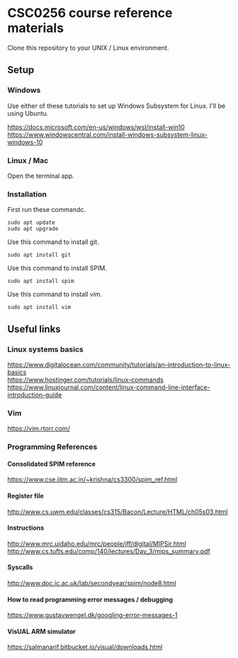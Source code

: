 # CSC0256 course reference materials
Clone this repository to your UNIX / Linux environment.
## Setup
### Windows
Use either of these tutorials to set up Windows Subsystem for Linux. I'll be using Ubuntu.

https://docs.microsoft.com/en-us/windows/wsl/install-win10  
https://www.windowscentral.com/install-windows-subsystem-linux-windows-10
### Linux / Mac
Open the terminal app.
### Installation
First run these commandc.

`sudo apt update`  
`sudo apt upgrade`

Use this command to install git.

`sudo apt install git`

Use this command to install SPIM.

`sudo apt install spim`

Use this command to install vim.

`sudo apt install vim`
## Useful links
### Linux systems basics
https://www.digitalocean.com/community/tutorials/an-introduction-to-linux-basics  
https://www.hostinger.com/tutorials/linux-commands  
https://www.linuxjournal.com/content/linux-command-line-interface-introduction-guide
### Vim
https://vim.rtorr.com/
### Programming References
#### Consolidated SPIM reference
https://www.cse.iitm.ac.in/~krishna/cs3300/spim_ref.html
#### Register file
http://www.cs.uwm.edu/classes/cs315/Bacon/Lecture/HTML/ch05s03.html
#### Instructions
http://www.mrc.uidaho.edu/mrc/people/jff/digital/MIPSir.html  
http://www.cs.tufts.edu/comp/140/lectures/Day_3/mips_summary.pdf
#### Syscalls
http://www.doc.ic.ac.uk/lab/secondyear/spim/node8.html
#### How to read programming error messages / debugging
https://www.gustavwengel.dk/googling-error-messages-1
#### VisUAL ARM simulator
https://salmanarif.bitbucket.io/visual/downloads.html
